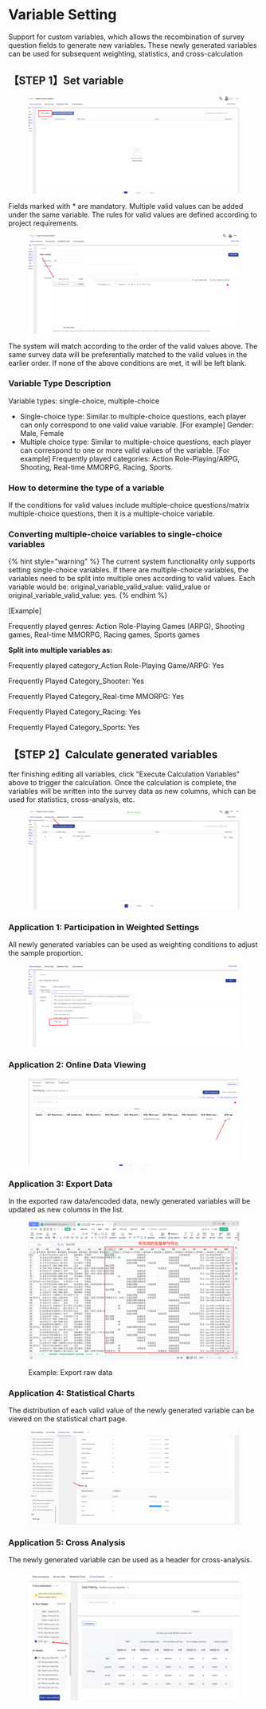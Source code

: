 # Variable Setting

Support for custom variables, which allows the recombination of survey question fields to generate new variables. These newly generated variables can be used for subsequent weighting, statistics, and cross-calculation

## 【STEP 1】Set variable

<figure><img src="../../../.gitbook/assets/image (7) (1) (1) (1) (1) (1) (1) (1).png" alt=""><figcaption></figcaption></figure>

Fields marked with \* are mandatory. Multiple valid values can be added under the same variable. The rules for valid values are defined according to project requirements.

<figure><img src="../../../.gitbook/assets/image (8) (1) (1) (1) (1) (1) (1) (1).png" alt=""><figcaption></figcaption></figure>

The system will match according to the order of the valid values above. The same survey data will be preferentially matched to the valid values in the earlier order. If none of the above conditions are met, it will be left blank.

### Variable Type Description

Variable types: single-choice, multiple-choice

* Single-choice type: Similar to multiple-choice questions, each player can only correspond to one valid value variable. \[For example] Gender: Male, Female
* Multiple choice type: Similar to multiple-choice questions, each player can correspond to one or more valid values of the variable. \[For example] Frequently played categories: Action Role-Playing/ARPG, Shooting, Real-time MMORPG, Racing, Sports.

### How to determine the type of a variable

If the conditions for valid values include multiple-choice questions/matrix multiple-choice questions, then it is a multiple-choice variable.

### Converting multiple-choice variables to single-choice variables

{% hint style="warning" %}
The current system functionality only supports setting single-choice variables. If there are multiple-choice variables, the variables need to be split into multiple ones according to valid values. Each variable would be: original\_variable\_valid\_value: valid\_value or original\_variable\_valid\_value: yes.
{% endhint %}

\[Example]

Frequently played genres: Action Role-Playing Games (ARPG), Shooting games, Real-time MMORPG, Racing games, Sports games

**Split into multiple variables as:**

Frequently played category\_Action Role-Playing Game/ARPG: Yes

Frequently Played Category\_Shooter: Yes&#x20;

Frequently Played Category\_Real-time MMORPG: Yes&#x20;

Frequently Played Category\_Racing: Yes&#x20;

Frequently Played Category\_Sports: Yes



## 【STEP 2】Calculate generated variables

fter finishing editing all variables, click "Execute Calculation Variables" above to trigger the calculation. Once the calculation is complete, the variables will be written into the survey data as new columns, which can be used for statistics, cross-analysis, etc.

<figure><img src="../../../.gitbook/assets/image (9) (1) (1) (1) (1) (1) (1) (1).png" alt=""><figcaption></figcaption></figure>

### Application 1: Participation in Weighted Settings

All newly generated variables can be used as weighting conditions to adjust the sample proportion.

<figure><img src="../../../.gitbook/assets/image (2) (1) (1) (1) (1) (1).png" alt=""><figcaption></figcaption></figure>

### Application 2: Online Data Viewing

<figure><img src="../../../.gitbook/assets/image (3) (1) (1) (1) (1).png" alt=""><figcaption></figcaption></figure>

### Application 3: Export Data

In the exported raw data/encoded data, newly generated variables will be updated as new columns in the list.

<figure><img src="../../../.gitbook/assets/image (106).png" alt=""><figcaption><p>Example: Export raw data</p></figcaption></figure>

### Application 4: Statistical Charts

The distribution of each valid value of the newly generated variable can be viewed on the statistical chart page.

<figure><img src="../../../.gitbook/assets/image (4) (1) (1) (1) (1).png" alt=""><figcaption></figcaption></figure>

### Application 5: Cross Analysis

The newly generated variable can be used as a header for cross-analysis.

<figure><img src="../../../.gitbook/assets/image (5) (1) (1) (1) (1).png" alt=""><figcaption></figcaption></figure>
